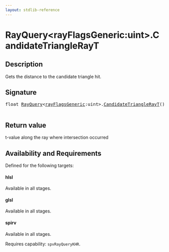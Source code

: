 ```yaml
---
layout: stdlib-reference
---
```


# RayQuery\<rayFlagsGeneric:uint\>\.CandidateTriangleRayT

## Description

Gets the distance to the candidate triangle hit.



## Signature 

<pre>
<span class="code_keyword">float</span> <a href="index.md" class="code_type">RayQuery</a>&lt;<a href="index.md#decl-rayFlagsGeneric" class="code_var">rayFlagsGeneric</a>:<span class="code_keyword">uint</span>&gt;.<a href="candidatetrianglerayt-09hk.md">CandidateTriangleRayT</a>();

</pre>

## Return value
t-value along the ray where intersection occurred


## Availability and Requirements

Defined for the following targets:

#### hlsl
Available in all stages.

#### glsl
Available in all stages.

#### spirv
Available in all stages.

Requires capability: `spvRayQueryKHR`.



<script>
// Fix .md links to .html when on ReadTheDocs
if (window.location.hostname.includes('readthedocs') || 
    window.location.hostname.includes('rtfd.io')) {
  document.addEventListener('DOMContentLoaded', function() {
    const links = document.querySelectorAll('a');
    links.forEach(link => {
      const href = link.getAttribute('href');
      if (href && href.includes('.md')) {
        // This regex will handle .md links with or without fragment identifiers or query parameters
        link.href = link.href.replace(/(.+)\.md(#[^?]*)?(\?.*)?$/, '$1.html$2$3');
      }
    });
  });
}
</script>
